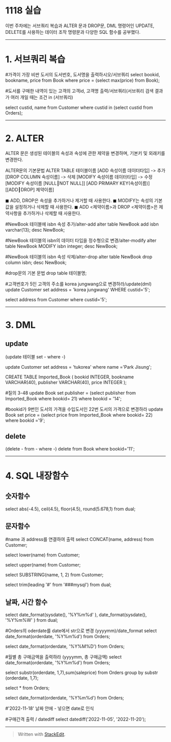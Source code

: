 # 1118 실습

이번 주차에는 서브쿼리 복습과 ALTER 문과 DROP문,  DML 명령어인 UPDATE, DELETE를 사용하는 데이터 조작 명령문과 다양한 SQL 함수를 공부했다.  


---

# 1. 서브쿼리 복습

#가격이 가장 비싼 도서의 도서번호, 도서명을 출력하시오/서브쿼리
select bookid, bookname, price
from Book
where price = (select max(price) from Book);

#도서를 구매한 내역이 있는 고객의 고객id, 고객명 출력/서브쿼리(서브쿼리 검색 결과가 여러 개일 때는 조건 in (서브쿼리)

select custid, name
from Customer
where custid in (select custid from Orders);

---

# 2. ALTER

ALTER 문은 생성된 테이블의 속성과 속성에 관한 제약을 변경하며, 기본키 및 외래키를 변경한다. 

ALTER문의 기본문법
ALTER TABLE 테이블이름 
[ADD 속성이름 데이터타입] -> 추가
[DROP COLUMN 속성이름] -> 삭제
[MODIFY 속성이름 데이터타입] -> 수정
[MODIFY 속성이름 [NULL┃NOT NULL]] 
[ADD PRIMARY KEY(속성이름)] 
[[ADD┃DROP] 제약이름]

◼ ADD, DROP은 속성을 추가하거나 제거할 때 사용한다.
◼ MODIFY는 속성의 기본값을 설정하거나 삭제할 때 사용한다.
◼ ADD <제약이름>과 DROP <제약이름>은 제약사항을 추가하거나 삭제할 때 사용한다.

#NewBook 테이블에 isbn 속성 추가/alter-add
alter table NewBook add isbn varchar(13);
desc  NewBook;

#NewBook 테이블의 isbn의 데이터 타입을 정수형으로 변경/alter-modify
alter table NewBook MODIFY isbn integer;
desc NewBook;

#NewBook 테이블의 isbn 속성 삭제/alter-drop
alter table NewBook drop column isbn;
desc NewBook;

#drop문의 기본 문법 
drop table 테이블명;

#고객번호가 5인 고객의 주소를 korea jungwang으로 변경하라/update(dml)
update Customer
set address = 'korea jungwang'
WHERE custid='5';

select address
from Customer
where  custid='5';

---

# 3. DML

## update
(update 테이블 set - where -)

update Customer
set address = 'tukorea'
where name ='Park Jisung';

CREATE TABLE Imported_Book (
  bookid      INTEGER,
  bookname    VARCHAR(40),
  publisher   VARCHAR(40),
  price       INTEGER 
);

#질의 3-48
update Book
set publisher = (select publisher from Imported_Book where bookid= 21)
where bookid = '14';

#bookid가 9번인 도서의 가격을 수입도서인 22번 도서의 가격으로 변경하라 
update Book
set price = (select price from Imported_Book where bookid= 22)
where bookid ='9';

## delete 
(delete - from - where -)
delete from Book where bookid='11';

---

# 4. SQL 내장함수 


## 숫자함수 
select abs(-4.5), ceil(4.5), floor(4.5), round(5.678,1)
from dual;


## 문자함수
#name 과 address를 연결하여 출력
select CONCAT(name, address)
from Customer;

select lower(name)
from Customer;

select upper(name)
from Customer;

select SUBSTRING(name, 1, 2) 
from Customer;

select trim(leading '#' from '###mysql') from dual;


## 날짜, 시간 함수 
select date_format(sysdate(), '%Y%m%d' ), 
date_format(sysdate(), '%Y%m%W' ) 
from dual;

#Orders의 oderdate를 date에서 str으로 변경 (yyyymm)/date_format
select date_format(orderdate, '%Y%m%d')
from Orders;

select date_format(orderdate, '%Y%M%D')
from Orders;

#월별 총 구매금액을 출력하라 (yyyymm, 총 구매금액)
select date_format(orderdate, '%Y%m%d')
from Orders;

select substr(orderdate, 1,7),sum(saleprice)
from Orders
group by substr (orderdate, 1,7);

select *
from Orders;


select date_format(orderdate, '%Y%m%d')
from Orders;

#'2022-11-18' 날짜 안에 - 넣으면 date로 인식

#구매간격 출력 / datediff
select datediff('2022-11-05', '2022-11-20');

---
 
> Written with [StackEdit](https://stackedit.io/).
<!--stackedit_data:
eyJoaXN0b3J5IjpbMTI1NzEzOTk5MSwxMTQxODUzMTk0LDE3Mz
I0Mjk4MDNdfQ==
-->